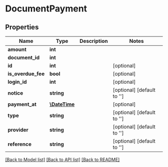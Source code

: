 # DocumentPayment

## Properties
Name | Type | Description | Notes
------------ | ------------- | ------------- | -------------
**amount** | **int** |  | 
**document_id** | **int** |  | 
**id** | **int** |  | [optional] 
**is_overdue_fee** | **bool** |  | [optional] 
**login_id** | **int** |  | [optional] 
**notice** | **string** |  | [optional] [default to '']
**payment_at** | [**\DateTime**](Date.md) |  | [optional] 
**type** | **string** |  | [optional] [default to '']
**provider** | **string** |  | [optional] [default to '']
**reference** | **string** |  | [optional] [default to '']

[[Back to Model list]](../README.md#documentation-for-models) [[Back to API list]](../README.md#documentation-for-api-endpoints) [[Back to README]](../README.md)


